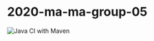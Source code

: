 # 2020-ma-ma-group-05
![Java CI with Maven](https://github.com/dds-utn/2020-ma-ma-group-05/workflows/Java%20CI%20with%20Maven/badge.svg)
